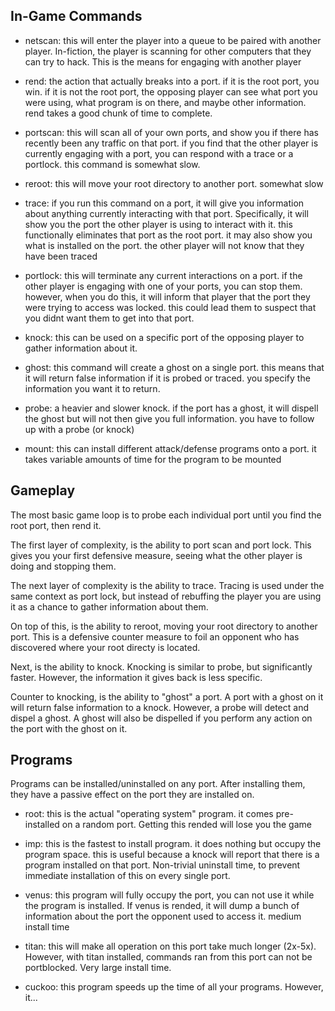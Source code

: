 In-Game Commands
---

- netscan: this will enter the player into a queue to be paired with another 
player. In-fiction, the player is scanning for other computers that they can try
to hack. This is the means for engaging with another player

- rend: the action that actually breaks into a port. if it is the root port, you
win. if it is not the root port, the opposing player can see what port you were 
using, what program is on there, and maybe other information. rend takes a good 
chunk of time to complete.

- portscan: this will scan all of your own ports, and show you if there has 
recently been any traffic on that port. if you find that the other player is 
currently engaging with a port, you can respond with a trace or a portlock. this 
command is somewhat slow.

- reroot: this will move your root directory to another port. somewhat slow

- trace: if you run this command on a port, it will give you information about 
anything currently interacting with that port. Specifically, it will show you 
the port the other player is using to interact with it. this functionally 
eliminates that port as the root port. it may also show you what is installed on 
the port. the other player will not know that they have been traced

- portlock: this will terminate any current interactions on a port. if the other 
player is engaging with one of your ports, you can stop them. however, when you 
do this, it will inform that player that the port they were trying to access was 
locked. this could lead them to suspect that you didnt want them to get into 
that port.

- knock: this can be used on a specific port of the opposing player to gather 
information about it. 

- ghost: this command will create a ghost on a single port. this means that it 
will return false information if it is probed or traced. you specify the 
information you want it to return. 

- probe: a heavier and slower knock. if the port has a ghost, it will dispell 
the ghost but will not then give you full information. you have to follow up 
with a probe (or knock)

- mount: this can install different attack/defense programs onto a port. it 
takes variable amounts of time for the program to be mounted


Gameplay
---

The most basic game loop is to probe each individual port until you find the 
root port, then rend it. 

The first layer of complexity, is the ability to port scan and port lock. This 
gives you your first defensive measure, seeing what the other player is doing 
and stopping them. 

The next layer of complexity is the ability to trace. Tracing is used under the 
same context as port lock, but instead of rebuffing the player you are using it 
as a chance to gather information about them.

On top of this, is the ability to reroot, moving your root directory to another 
port. This is a defensive counter measure to foil an opponent who has discovered 
where your root directy is located.

Next, is the ability to knock. Knocking is similar to probe, but significantly 
faster. However, the information it gives back is less specific. 

Counter to knocking, is the ability to "ghost" a port. A port with a ghost on it 
will return false information to a knock. However, a probe will detect and 
dispel a ghost. A ghost will also be dispelled if you perform any action on the 
port with the ghost on it.

Programs
---

Programs can be installed/uninstalled on any port. After installing them, they 
have a passive effect on the port they are installed on. 

- root: this is the actual "operating system" program. it comes pre-installed on 
a random port. Getting this rended will lose you the game

- imp: this is the fastest to install program. it does nothing but occupy the 
program space. this is useful because a knock will report that there is a 
program installed on that port. Non-trivial uninstall time, to prevent immediate 
installation of this on every single port.

- venus: this program will fully occupy the port, you can not use it while the 
program is installed. If venus is rended, it will dump a bunch of information 
about the port the opponent used to access it. medium install time

- titan: this will make all operation on this port take much longer (2x-5x). 
However, with titan installed, commands ran from this port can not be 
portblocked. Very large install time.

- cuckoo: this program speeds up the time of all your programs. However, it...